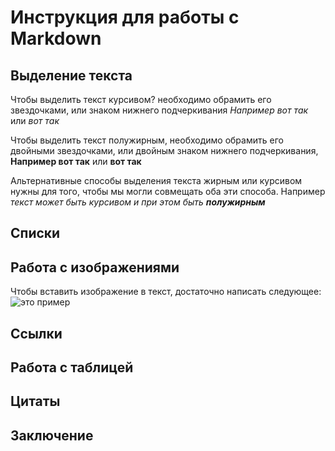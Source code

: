 # Инструкция для работы с Markdown

## Выделение текста

Чтобы выделить текст курсивом? необходимо обрамить его звездочками, или знаком нижнего подчеркивания *Например вот так* или _вот так_

Чтобы выделить текст полужирным, необходимо обрамить его двойными звездочками, или двойным знаком нижнего подчеркивания, **Например вот так** или __вот так__

Альтернативные способы выделения текста жирным или курсивом нужны для того, чтобы мы могли совмещать оба эти способа. Например _текст может быть курсивом и при этом быть **полужирным**_

## Списки

## Работа с изображениями

Чтобы вставить изображение в текст, достаточно написать следующее: 
![это пример](git.png)

## Ссылки

## Работа с таблицей

## Цитаты

## Заключение